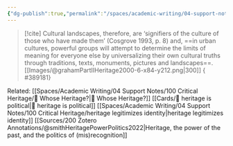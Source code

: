 ```yaml
---
{"dg-publish":true,"permalink":"/spaces/academic-writing/04-support-notes/100-critical-heritage/hegemony-and-heritage/"}
---
```


> [!cite] Cultural landscapes, therefore, are ‘signifiers of the culture of those who have made them’ (Cosgrove 1993, p. 8) and, ==in urban cultures, powerful groups will attempt to determine the limits of meaning for everyone else by universalizing their own cultural truths through traditions, texts, monuments, pictures and landscapes==. [[Images/@grahamPartIIHeritage2000-6-x84-y212.png|300]]
{ #389181}


Related:
[[Spaces/Academic Writing/04 Support Notes/100 Critical Heritage/🌳 Whose Heritage?\|🌳 Whose Heritage?]]
[[Cards/🌱 heritage is political\|🌱 heritage is political]]
[[Spaces/Academic Writing/04 Support Notes/100 Critical Heritage/heritage legitimizes identity\|heritage legitimizes identity]]
[[Sources/200 Zotero Annotations/@smithHeritagePowerPolitics2022\|Heritage, the power of the past, and the politics of (mis)recognition]]
